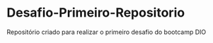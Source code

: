 # Desafio-Primeiro-Repositorio
Repositório criado para realizar o primeiro desafio do bootcamp DIO 

